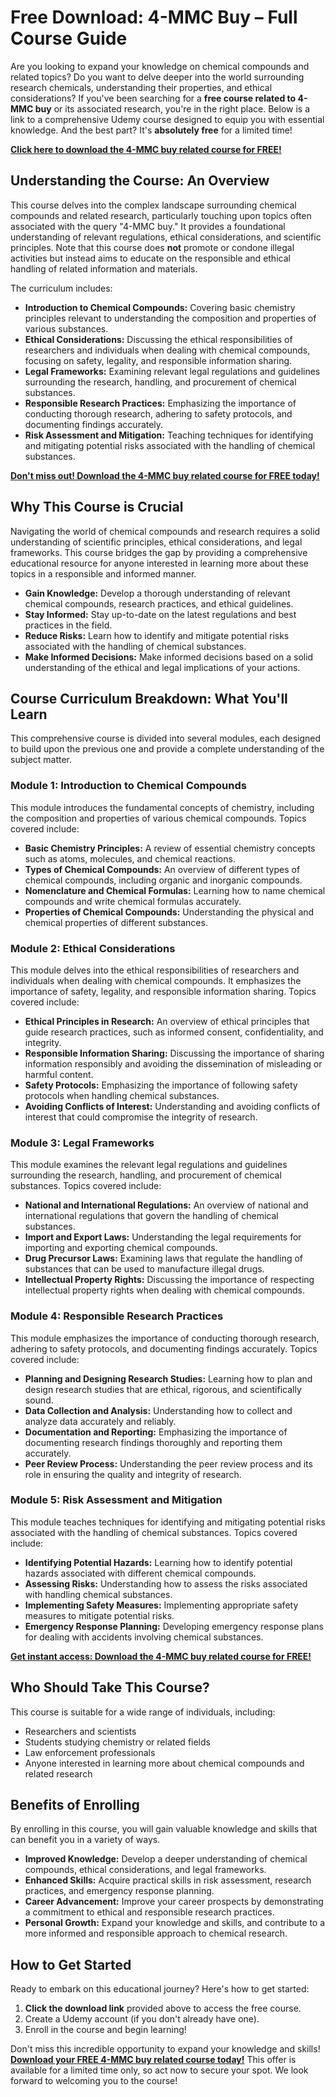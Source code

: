 # Free Download: 4-MMC Buy – Full Course Guide

Are you looking to expand your knowledge on chemical compounds and related topics? Do you want to delve deeper into the world surrounding research chemicals, understanding their properties, and ethical considerations? If you've been searching for a **free course related to 4-MMC buy** or its associated research, you're in the right place. Below is a link to a comprehensive Udemy course designed to equip you with essential knowledge. And the best part? It's **absolutely free** for a limited time!

[**Click here to download the 4-MMC buy related course for FREE!**](https://udemywork.com/4-mmc-buy)

## Understanding the Course: An Overview

This course delves into the complex landscape surrounding chemical compounds and related research, particularly touching upon topics often associated with the query "4-MMC buy." It provides a foundational understanding of relevant regulations, ethical considerations, and scientific principles. Note that this course does **not** promote or condone illegal activities but instead aims to educate on the responsible and ethical handling of related information and materials.

The curriculum includes:

*   **Introduction to Chemical Compounds:** Covering basic chemistry principles relevant to understanding the composition and properties of various substances.
*   **Ethical Considerations:** Discussing the ethical responsibilities of researchers and individuals when dealing with chemical compounds, focusing on safety, legality, and responsible information sharing.
*   **Legal Frameworks:** Examining relevant legal regulations and guidelines surrounding the research, handling, and procurement of chemical substances.
*   **Responsible Research Practices:** Emphasizing the importance of conducting thorough research, adhering to safety protocols, and documenting findings accurately.
*   **Risk Assessment and Mitigation:** Teaching techniques for identifying and mitigating potential risks associated with the handling of chemical substances.

[**Don't miss out! Download the 4-MMC buy related course for FREE today!**](https://udemywork.com/4-mmc-buy)

## Why This Course is Crucial

Navigating the world of chemical compounds and research requires a solid understanding of scientific principles, ethical considerations, and legal frameworks. This course bridges the gap by providing a comprehensive educational resource for anyone interested in learning more about these topics in a responsible and informed manner.

*   **Gain Knowledge:** Develop a thorough understanding of relevant chemical compounds, research practices, and ethical guidelines.
*   **Stay Informed:** Stay up-to-date on the latest regulations and best practices in the field.
*   **Reduce Risks:** Learn how to identify and mitigate potential risks associated with the handling of chemical substances.
*   **Make Informed Decisions:** Make informed decisions based on a solid understanding of the ethical and legal implications of your actions.

## Course Curriculum Breakdown: What You'll Learn

This comprehensive course is divided into several modules, each designed to build upon the previous one and provide a complete understanding of the subject matter.

### Module 1: Introduction to Chemical Compounds

This module introduces the fundamental concepts of chemistry, including the composition and properties of various chemical compounds. Topics covered include:

*   **Basic Chemistry Principles:** A review of essential chemistry concepts such as atoms, molecules, and chemical reactions.
*   **Types of Chemical Compounds:** An overview of different types of chemical compounds, including organic and inorganic compounds.
*   **Nomenclature and Chemical Formulas:** Learning how to name chemical compounds and write chemical formulas accurately.
*   **Properties of Chemical Compounds:** Understanding the physical and chemical properties of different substances.

### Module 2: Ethical Considerations

This module delves into the ethical responsibilities of researchers and individuals when dealing with chemical compounds. It emphasizes the importance of safety, legality, and responsible information sharing. Topics covered include:

*   **Ethical Principles in Research:** An overview of ethical principles that guide research practices, such as informed consent, confidentiality, and integrity.
*   **Responsible Information Sharing:** Discussing the importance of sharing information responsibly and avoiding the dissemination of misleading or harmful content.
*   **Safety Protocols:** Emphasizing the importance of following safety protocols when handling chemical substances.
*   **Avoiding Conflicts of Interest:** Understanding and avoiding conflicts of interest that could compromise the integrity of research.

### Module 3: Legal Frameworks

This module examines the relevant legal regulations and guidelines surrounding the research, handling, and procurement of chemical substances. Topics covered include:

*   **National and International Regulations:** An overview of national and international regulations that govern the handling of chemical substances.
*   **Import and Export Laws:** Understanding the legal requirements for importing and exporting chemical compounds.
*   **Drug Precursor Laws:** Examining laws that regulate the handling of substances that can be used to manufacture illegal drugs.
*   **Intellectual Property Rights:** Discussing the importance of respecting intellectual property rights when dealing with chemical compounds.

### Module 4: Responsible Research Practices

This module emphasizes the importance of conducting thorough research, adhering to safety protocols, and documenting findings accurately. Topics covered include:

*   **Planning and Designing Research Studies:** Learning how to plan and design research studies that are ethical, rigorous, and scientifically sound.
*   **Data Collection and Analysis:** Understanding how to collect and analyze data accurately and reliably.
*   **Documentation and Reporting:** Emphasizing the importance of documenting research findings thoroughly and reporting them accurately.
*   **Peer Review Process:** Understanding the peer review process and its role in ensuring the quality and integrity of research.

### Module 5: Risk Assessment and Mitigation

This module teaches techniques for identifying and mitigating potential risks associated with the handling of chemical substances. Topics covered include:

*   **Identifying Potential Hazards:** Learning how to identify potential hazards associated with different chemical compounds.
*   **Assessing Risks:** Understanding how to assess the risks associated with handling chemical substances.
*   **Implementing Safety Measures:** Implementing appropriate safety measures to mitigate potential risks.
*   **Emergency Response Planning:** Developing emergency response plans for dealing with accidents involving chemical substances.

[**Get instant access: Download the 4-MMC buy related course for FREE!**](https://udemywork.com/4-mmc-buy)

## Who Should Take This Course?

This course is suitable for a wide range of individuals, including:

*   Researchers and scientists
*   Students studying chemistry or related fields
*   Law enforcement professionals
*   Anyone interested in learning more about chemical compounds and related research

## Benefits of Enrolling

By enrolling in this course, you will gain valuable knowledge and skills that can benefit you in a variety of ways.

*   **Improved Knowledge:** Develop a deeper understanding of chemical compounds, ethical considerations, and legal frameworks.
*   **Enhanced Skills:** Acquire practical skills in risk assessment, research practices, and emergency response planning.
*   **Career Advancement:** Improve your career prospects by demonstrating a commitment to ethical and responsible research practices.
*   **Personal Growth:** Expand your knowledge and skills, and contribute to a more informed and responsible approach to chemical research.

## How to Get Started

Ready to embark on this educational journey? Here's how to get started:

1.  **Click the download link** provided above to access the free course.
2.  Create a Udemy account (if you don't already have one).
3.  Enroll in the course and begin learning!

Don't miss this incredible opportunity to expand your knowledge and skills! **[Download your FREE 4-MMC buy related course today!](https://udemywork.com/4-mmc-buy)** This offer is available for a limited time only, so act now to secure your spot. We look forward to welcoming you to the course!
